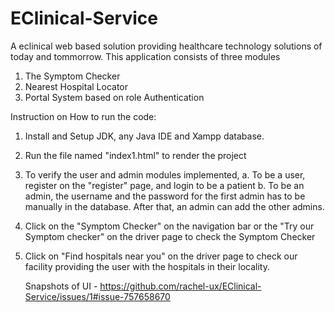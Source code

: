 # EClinical-Service

A eclinical web based solution providing healthcare technology solutions of today and tommorrow. This application consists of three modules
1. The Symptom Checker
2. Nearest Hospital Locator
3. Portal System based on role Authentication
 
 
 Instruction on How to run the code: 
 1. Install and Setup JDK, any Java IDE and Xampp database.
2. Run the file named "index1.html" to render the project
3. To verify the user and admin modules implemented, 
  a. To be a user, register on the "register" page, and login to be 
     a patient
  b. To be an admin, the username and the password for the first admin has to be 
     manually in the database. After that, an admin can add the other admins.
4. Click on the "Symptom Checker" on the navigation bar or the "Try our Symptom checker"
   on the driver page to check the Symptom Checker 
5. Click on "Find hospitals near you" on the driver page to check our facility providing the user
   with the hospitals in their locality. 
   
   Snapshots of UI -
    https://github.com/rachel-ux/EClinical-Service/issues/1#issue-757658670
